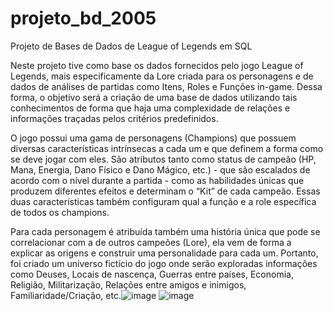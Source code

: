 # projeto_bd_2005
Projeto de Bases de Dados de League of Legends em SQL

Neste projeto tive como base os dados fornecidos pelo jogo League of Legends, mais especificamente da Lore criada para os personagens e de dados de análises de partidas como Itens, Roles e Funções in-game. Dessa forma, o objetivo será a criação de uma base de dados utilizando tais conhecimentos de forma que haja uma complexidade de relações e informações traçadas pelos critérios predefinidos.

O jogo possui uma gama de personagens (Champions) que possuem diversas características intrínsecas a cada um e que definem a forma como se deve jogar com eles. São atributos tanto como status de campeão (HP, Mana, Energia, Dano Físico e Dano Mágico, etc.) - que são escalados de acordo com o nível durante a partida - como as habilidades únicas que produzem diferentes efeitos e determinam o “Kit” de cada campeão. Essas duas características também configuram qual a função e a role específica de todos os champions.

Para cada personagem é atribuída também uma história única que pode se correlacionar com a de outros campeões (Lore), ela vem de forma a explicar as origens e construir uma personalidade para cada um. Portanto, foi criado um universo fictício do jogo onde serão exploradas informações como Deuses, Locais de nascença, Guerras entre países, Economia, Religião, Militarização, Relações entre amigos e inimigos, Familiaridade/Criação, etc.![image](https://github.com/HiImFLUSH/projeto_bd_2005/assets/92924024/06919571-37eb-4fc5-a656-86fabc21496e)
![image](https://github.com/HiImFLUSH/projeto_bd_2005/assets/92924024/95839239-5422-418d-b503-acc82206cfce)
